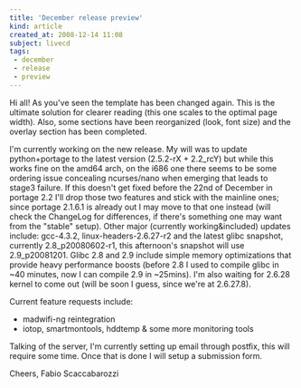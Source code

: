 ```yaml
---
title: 'December release preview'
kind: article
created_at: 2008-12-14 11:08
subject: livecd
tags:
 - december
 - release
 - preview
---
```

Hi all! As you've seen the template has been changed again. This is the ultimate solution for clearer reading (this one scales to the optimal page width). Also, some sections have been reorganized (look, font size) and the overlay section has been completed.

<!--MORE-->

I'm currently working on the new release. My will was to update python+portage to the latest version (2.5.2-rX + 2.2_rcY) but while this works fine on the amd64 arch, on the i686 one there seems to be some ordering issue concealing ncurses/nano when emerging that leads to stage3 failure. If this doesn't get fixed before the 22nd of December in portage 2.2 I'll drop those two features and stick with the mainline ones; since portage 2.1.6.1 is already out I may move to that one instead (will check the ChangeLog for differences, if there's something one may want from the "stable" setup).
Other major (currently working&included) updates include: gcc-4.3.2, linux-headers-2.6.27-r2 and the latest glibc snapshot, currently 2.8_p20080602-r1, this afternoon's snapshot will use 2.9_p20081201. Glibc 2.8 and 2.9 include simple memory optimizations that provide heavy performance boosts (before 2.8 I used to compile glibc in ~40 minutes, now I can compile 2.9 in ~25mins). I'm also waiting for 2.6.28 kernel to come out (will be soon I guess, since we're at 2.6.27.8).

Current feature requests include:

* madwifi-ng reintegration 
* iotop, smartmontools, hddtemp & some more monitoring tools

Talking of the server, I'm currently setting up email through postfix, this will require some time. Once that is done I will setup a submission form.

Cheers,
Fabio Scaccabarozzi
